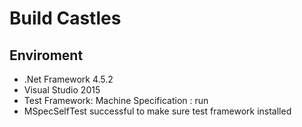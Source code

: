 # Build Castles
## Enviroment
* .Net Framework 4.5.2
* Visual Studio 2015
* Test Framework: Machine Specification : run
*  MSpecSelfTest successful to make sure test framework installed